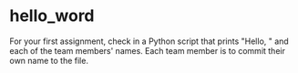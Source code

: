 # hello_word

For your first assignment, check in a Python script that prints "Hello, " and each of the team members' names. Each team member is to commit their own name to the file.
